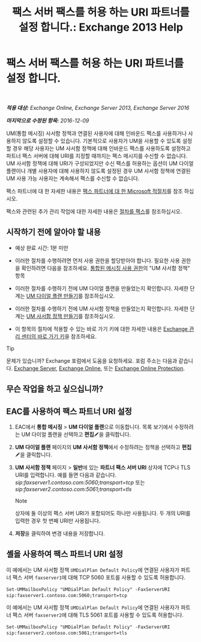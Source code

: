 ﻿---
title: '팩스 서버 팩스를 허용 하는 URI 파트너를 설정 합니다.: Exchange 2013 Help'
TOCTitle: 팩스 서버 팩스를 허용 하는 URI 파트너를 설정 합니다.
ms:assetid: 77a9013b-d76b-4af2-8b2c-cef435cf67af
ms:mtpsurl: https://technet.microsoft.com/ko-kr/library/JJ650873(v=EXCHG.150)
ms:contentKeyID: 52057997
ms.date: 05/22/2018
mtps_version: v=EXCHG.150
ms.translationtype: MT
---

# 팩스 서버 팩스를 허용 하는 URI 파트너를 설정 합니다.

 

_**적용 대상:** Exchange Online, Exchange Server 2013, Exchange Server 2016_

_**마지막으로 수정된 항목:** 2016-12-09_

UM(통합 메시징) 사서함 정책과 연결된 사용자에 대해 인바운드 팩스를 사용하거나 사용하지 않도록 설정할 수 있습니다. 기본적으로 사용자가 UM을 사용할 수 있도록 설정할 경우 해당 사용자는 UM 사서함 정책에 대해 인바운드 팩스를 사용하도록 설정하고 파트너 팩스 서버에 대해 URI를 지정할 때까지는 팩스 메시지를 수신할 수 없습니다. UM 사서함 정책에 대해 URI가 구성되었지만 수신 팩스를 허용하는 옵션이 UM 다이얼 플랜이나 개별 사용자에 대해 사용하지 않도록 설정된 경우 UM 사서함 정책에 연결된 UM 사용 가능 사용자는 계속해서 팩스를 수신할 수 없습니다.

팩스 파트너에 대 한 자세한 내용은 [팩스 파트너에 대 한 Microsoft 적절치](https://go.microsoft.com/fwlink/?linkid=190238)를 참조 하십시오.

팩스와 관련된 추가 관리 작업에 대한 자세한 내용은 [절차를 팩스](faxing-procedures-exchange-2013-help.md)를 참조하십시오.

## 시작하기 전에 알아야 할 내용

  - 예상 완료 시간: 1분 미만

  - 이러한 절차를 수행하려면 먼저 사용 권한을 할당받아야 합니다. 필요한 사용 권한을 확인하려면 다음을 참조하세요. [통합된 메시징 사용 권한](unified-messaging-permissions-exchange-2013-help.md)의 "UM 사서함 정책" 항목

  - 이러한 절차를 수행하기 전에 UM 다이얼 플랜을 만들었는지 확인합니다. 자세한 단계는 [UM 다이얼 플랜 만들기](create-a-um-dial-plan-exchange-2013-help.md)를 참조하십시오.

  - 이러한 절차를 수행하기 전에 UM 사서함 정책을 만들었는지 확인합니다. 자세한 단계는 [UM 사서함 정책 만들기](create-a-um-mailbox-policy-exchange-2013-help.md)를 참조하십시오.

  - 이 항목의 절차에 적용할 수 있는 바로 가기 키에 대한 자세한 내용은 [Exchange 관리 센터의 바로 가기 키](keyboard-shortcuts-in-the-exchange-admin-center-exchange-online-protection-help.md)을 참조하세요.


> [!TIP]
> 문제가 있습니까? Exchange 포럼에서 도움을 요청하세요. 포럼 주소는 다음과 같습니다. <A href="https://go.microsoft.com/fwlink/p/?linkid=60612">Exchange Server</A>, <A href="https://go.microsoft.com/fwlink/p/?linkid=267542">Exchange Online</A>, 또는 <A href="https://go.microsoft.com/fwlink/p/?linkid=285351">Exchange Online Protection</A>.



## 무슨 작업을 하고 싶으십니까?

## EAC를 사용하여 팩스 파트너 URI 설정

1.  EAC에서 **통합 메시징** \> **UM 다이얼 플랜**으로 이동합니다. 목록 보기에서 수정하려는 UM 다이얼 플랜을 선택하고 **편집**![편집 아이콘](images/JJ218640.6f53ccb2-1f13-4c02-bea0-30690e6ea71d(EXCHG.150).gif "편집 아이콘")을 클릭합니다.

2.  **UM 다이얼 플랜** 페이지의 **UM 사서함 정책**에서 수정하려는 정책을 선택하고 **편집**![편집 아이콘](images/JJ218640.6f53ccb2-1f13-4c02-bea0-30690e6ea71d(EXCHG.150).gif "편집 아이콘")을 클릭합니다.

3.  **UM 사서함 정책** 페이지 \> **일반**에 있는 **파트너 팩스 서버 URI** 상자에 TCP나 TLS URI를 입력합니다. 예를 들면 다음과 같습니다. *sip:faxserver1.contoso.com:5060;transport=tcp* 또는 *sip:faxserver2.contoso.com:5061;transport=tls*
    

    > [!NOTE]
    > 상자에 둘 이상의 팩스 서버 URI가 포함되어도 하나만 사용됩니다. 두 개의 URI를 입력한 경우 첫 번째 URI만 사용됩니다.



4.  **저장**을 클릭하여 변경 내용을 저장합니다.

## 셸을 사용하여 팩스 파트너 URI 설정

이 예에서는 UM 사서함 정책 `UMDialPlan Default Policy`에 연결된 사용자가 파트너 팩스 서버 `faxserver1`에 대해 TCP 5060 포트를 사용할 수 있도록 허용합니다.

    Set-UMMailboxPolicy "UMDialPlan Default Policy" -FaxServerURI sip:faxserver1.contoso.com:5060;transport=tcp

이 예에서는 UM 사서함 정책 `UMDialPlan Default Policy`에 연결된 사용자가 파트너 팩스 서버 `faxserver2`에 대해 TLS 5061 포트를 사용할 수 있도록 허용합니다.

    Set-UMMailboxPolicy "UMDialPlan Default Policy" -FaxServerURI sip:faxserver2.contoso.com:5061;transport=tls

